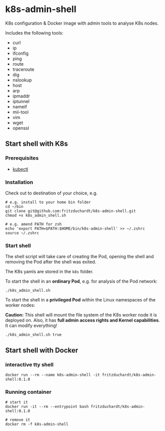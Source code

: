 # k8s-admin-shell

K8s configuration & Docker image with admin tools to analyse K8s nodes.

Includes the following tools:

- curl
- ip
- ifconfig
- ping
- route
- traceroute
- dig
- nslookup
- host
- arp
- ipmaddr
- iptunnel
- nameif
- mii-tool
- vim
- wget
- openssl


## Start shell with K8s

### Prerequisites

- [kubectl](https://kubernetes.io/docs/tasks/tools/)

### Installation

Check out to destination of your choice, e.g.
```
# e.g. install to your home bin folder
cd ~/bin
git clone git@github.com:fritzduchardt/k8s-admin-shell.git
chmod +x k8s_admin_shell.sh

# e.g. amend PATH for zsh
echo 'export PATH=$PATH:$HOME/bin/k8s-admin-shell' >> ~/.zshrc
source ~/.zshrc
```

### Start shell

The shell script will take care of creating the Pod, opening the shell and removing the Pod after the shell was exited.

The K8s yamls are stored in the `k8s` folder.

To start the shell in an **ordinary Pod**, e.g. for analysis of the Pod network:

```
./k8s_admin_shell.sh
```

To start the shell in a **privileged Pod** within the Linux namespaces of the worker nodes:

**Caution:** This shell will mount the file system of the K8s worker node it is deployed on. Also, it has **full admin access rights and Kernel capabilities**. It can modify everything!
```
./k8s_admin_shell.sh true
```

## Start shell with Docker

### interactive tty shell
```
docker run --rm --name k8s-admin-shell -it fritzduchardt/k8s-admin-shell:0.1.0
```

### Running container
```
# start it
docker run -it --rm --entrypoint bash fritzduchardt/k8s-admin-shell:0.1.0

# remove it
docker rm -f k8s-admin-shell
```


